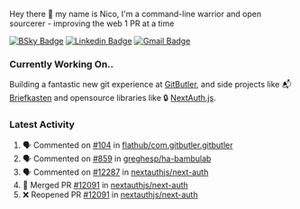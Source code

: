 
Hey there 👋 my name is Nico, I'm a command-line warrior and open sourcerer - improving the web 1 PR at a time

[![BSky Badge](https://img.shields.io/badge/-%20%40ndo.dev%20-%200285FF?style=flat-square&logo=bluesky&color=%23161e27)](https://bsky.app/profile/ndo.dev) [![Linkedin Badge](https://img.shields.io/badge/-ndom91-blue?style=flat-square&logo=Linkedin&logoColor=white&link=https://www.linkedin.com/in/ndom91/)](https://www.linkedin.com/in/ndom91/) [![Gmail Badge](https://img.shields.io/badge/-yo@ndo.dev-c14438?style=flat-square&logo=mail.ru&logoColor=white&link=mailto:yo@ndo.dev)](mailto:yo@ndo.dev)

### Currently Working On..

Building a fantastic new git experience at [GitButler](https://github.com/gitbutlerapp), and side projects like 📬 [Briefkasten](https://briefkastenhq.com) and opensource libraries like 🔒 [NextAuth.js](https://github.com/nextauthjs/next-auth).

<!--START_SECTION_PROFILE_VIEWS:readme-info-->
<!--END_SECTION_PROFILE_VIEWS:readme-info-->

<!--START_SECTION_DAILY_COMMIT:readme-info-->
<!--END_SECTION_DAILY_COMMIT:readme-info-->

<!--START_SECTION_WEEKLY_COMMIT:readme-info-->
<!--END_SECTION_WEEKLY_COMMIT:readme-info-->

### Latest Activity

<!--START_SECTION:activity-->
1. 🗣 Commented on [#104](https://github.com/flathub/com.gitbutler.gitbutler/pull/104#issuecomment-2630448266) in [flathub/com.gitbutler.gitbutler](https://github.com/flathub/com.gitbutler.gitbutler)
2. 🗣 Commented on [#859](https://github.com/greghesp/ha-bambulab/pull/859#issuecomment-2629472829) in [greghesp/ha-bambulab](https://github.com/greghesp/ha-bambulab)
3. 🗣 Commented on [#12287](https://github.com/nextauthjs/next-auth/pull/12287#issuecomment-2629408461) in [nextauthjs/next-auth](https://github.com/nextauthjs/next-auth)
4. 🎉 Merged PR [#12091](https://github.com/nextauthjs/next-auth/pull/12091) in [nextauthjs/next-auth](https://github.com/nextauthjs/next-auth)
5. ❌ Reopened PR [#12091](https://github.com/nextauthjs/next-auth/pull/12091) in [nextauthjs/next-auth](https://github.com/nextauthjs/next-auth)
<!--END_SECTION:activity-->
